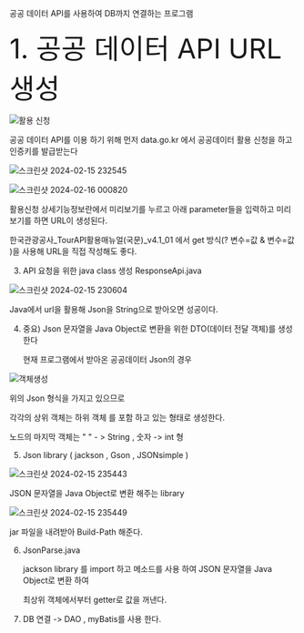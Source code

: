 공공 데이터 API를 사용하여 DB까지 연결하는 프로그램

<font size="15">1. 공공 데이터 API URL 생성</font>

  ![활용 신청](https://github.com/leeyehji/practice/assets/152182670/58950183-abad-438e-9762-31ee2de84c84)

   공공 데이터 API를 이용 하기 위해 먼저 data.go.kr 에서 공공데이터 활용 신청을 하고 인증키를 발급받는다


  ![스크린샷 2024-02-15 232545](https://github.com/leeyehji/practice/assets/152182670/3f1829d9-a110-489d-a7f3-76c009157c81)


  ![스크린샷 2024-02-16 000820](https://github.com/leeyehji/practice/assets/152182670/bca20389-5bdf-4523-b5d6-2778091ef73d)


   활용신청 상세기능정보란에서 미리보기를 누르고 아래 parameter들을 입력하고 미리보기를 하면 URL이 생성된다.

  

   한국관광공사_TourAPI활용매뉴얼(국문)_v4.1_01 에서 get 방식(? 변수=값 & 변수=값 )을 사용해 URL을 직접 작성해도 좋다.



3. API 요청을 위한 java class 생성
   ResponseApi.java

  ![스크린샷 2024-02-15 230604](https://github.com/leeyehji/practice/assets/152182670/8794b036-a9e3-4228-9468-a16f6a9f7a87)

   Java에서 url을 활용해 Json을 String으로 받아오면 성공이다.
   
   
4. 중요) Json 문자열을 Java Object로 변환을 위한 DTO(데이터 전달 객체)를 생성한다

   현재 프로그램에서 받아온 공공데이터 Json의 경우

  ![객체생성](https://github.com/leeyehji/practice/assets/152182670/f89d050b-7a7d-4ff8-8ef8-3b0a246478b9)

   위의 Json 형식을 가지고 있으므로

   각각의 상위 객체는 하위 객체 를 포함 하고 있는 형태로 생성한다.

   노드의 마지막 객체는 " " - > String , 숫자 -> int 형

5. Json library ( jackson , Gson , JSONsimple )

  ![스크린샷 2024-02-15 235443](https://github.com/leeyehji/practice/assets/152182670/a1d23f80-452a-4ef5-8978-7cee5730e3ff)

   JSON 문자열을 Java Object로 변환 해주는 library 

  ![스크린샷 2024-02-15 235449](https://github.com/leeyehji/practice/assets/152182670/65604f02-2648-43f0-af30-d6f5bedf8bc5)

   jar 파일을 내려받아 Build-Path 해준다.

6. JsonParse.java
   
   jackson library 를 import 하고 메소드를 사용 하여 JSON 문자열을 Java Object로 변환 하여
   
   최상위 객체에서부터 getter로 값을 꺼낸다. 

7. DB 연결 -> DAO , myBatis를 사용 한다.
   
